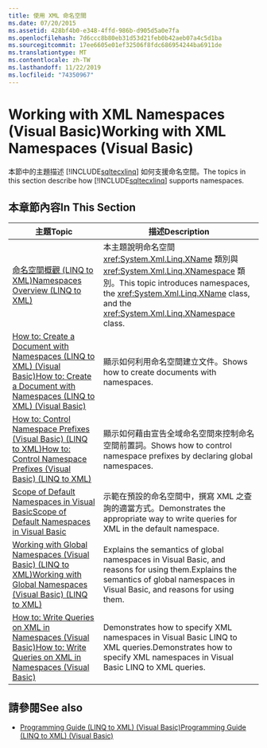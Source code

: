 ```yaml
---
title: 使用 XML 命名空間
ms.date: 07/20/2015
ms.assetid: 428bf4b0-e348-4ffd-986b-d905d5a0e7fa
ms.openlocfilehash: 7d6ccc8b80eb31d53d21feb0b42aeb07a4c5d1ba
ms.sourcegitcommit: 17ee6605e01ef32506f8fdc686954244ba6911de
ms.translationtype: MT
ms.contentlocale: zh-TW
ms.lasthandoff: 11/22/2019
ms.locfileid: "74350967"
---
```

# <a name="working-with-xml-namespaces-visual-basic"></a><span data-ttu-id="b10b6-102">Working with XML Namespaces (Visual Basic)</span><span class="sxs-lookup"><span data-stu-id="b10b6-102">Working with XML Namespaces (Visual Basic)</span></span>
<span data-ttu-id="b10b6-103">本節中的主題描述 [!INCLUDE[sqltecxlinq](~/includes/sqltecxlinq-md.md)] 如何支援命名空間。</span><span class="sxs-lookup"><span data-stu-id="b10b6-103">The topics in this section describe how [!INCLUDE[sqltecxlinq](~/includes/sqltecxlinq-md.md)] supports namespaces.</span></span>  
  
## <a name="in-this-section"></a><span data-ttu-id="b10b6-104">本章節內容</span><span class="sxs-lookup"><span data-stu-id="b10b6-104">In This Section</span></span>  
  
|<span data-ttu-id="b10b6-105">主題</span><span class="sxs-lookup"><span data-stu-id="b10b6-105">Topic</span></span>|<span data-ttu-id="b10b6-106">描述</span><span class="sxs-lookup"><span data-stu-id="b10b6-106">Description</span></span>|  
|-----------|-----------------|  
|[<span data-ttu-id="b10b6-107">命名空間概觀 (LINQ to XML)</span><span class="sxs-lookup"><span data-stu-id="b10b6-107">Namespaces Overview (LINQ to XML)</span></span>](../../../../visual-basic/programming-guide/concepts/linq/namespaces-overview-linq-to-xml.md)|<span data-ttu-id="b10b6-108">本主題說明命名空間 <xref:System.Xml.Linq.XName> 類別與 <xref:System.Xml.Linq.XNamespace> 類別。</span><span class="sxs-lookup"><span data-stu-id="b10b6-108">This topic introduces namespaces, the <xref:System.Xml.Linq.XName> class, and the <xref:System.Xml.Linq.XNamespace> class.</span></span>|  
|[<span data-ttu-id="b10b6-109">How to: Create a Document with Namespaces (LINQ to XML) (Visual Basic)</span><span class="sxs-lookup"><span data-stu-id="b10b6-109">How to: Create a Document with Namespaces (LINQ to XML) (Visual Basic)</span></span>](../../../../visual-basic/programming-guide/concepts/linq/how-to-create-a-document-with-namespaces.md)|<span data-ttu-id="b10b6-110">顯示如何利用命名空間建立文件。</span><span class="sxs-lookup"><span data-stu-id="b10b6-110">Shows how to create documents with namespaces.</span></span>|  
|[<span data-ttu-id="b10b6-111">How to: Control Namespace Prefixes (Visual Basic) (LINQ to XML)</span><span class="sxs-lookup"><span data-stu-id="b10b6-111">How to: Control Namespace Prefixes (Visual Basic) (LINQ to XML)</span></span>](../../../../visual-basic/programming-guide/concepts/linq/how-to-control-namespace-prefixes-linq-to-xml.md)|<span data-ttu-id="b10b6-112">顯示如何藉由宣告全域命名空間來控制命名空間前置詞。</span><span class="sxs-lookup"><span data-stu-id="b10b6-112">Shows how to control namespace prefixes by declaring global namespaces.</span></span>|  
|[<span data-ttu-id="b10b6-113">Scope of Default Namespaces in Visual Basic</span><span class="sxs-lookup"><span data-stu-id="b10b6-113">Scope of Default Namespaces in Visual Basic</span></span>](../../../../visual-basic/programming-guide/concepts/linq/scope-of-default-namespaces.md)|<span data-ttu-id="b10b6-114">示範在預設的命名空間中，撰寫 XML 之查詢的適當方式。</span><span class="sxs-lookup"><span data-stu-id="b10b6-114">Demonstrates the appropriate way to write queries for XML in the default namespace.</span></span>|  
|[<span data-ttu-id="b10b6-115">Working with Global Namespaces (Visual Basic) (LINQ to XML)</span><span class="sxs-lookup"><span data-stu-id="b10b6-115">Working with Global Namespaces (Visual Basic) (LINQ to XML)</span></span>](../../../../visual-basic/programming-guide/concepts/linq/working-with-global-namespaces-linq-to-xml.md)|<span data-ttu-id="b10b6-116">Explains the semantics of global namespaces in Visual Basic, and reasons for using them.</span><span class="sxs-lookup"><span data-stu-id="b10b6-116">Explains the semantics of global namespaces in Visual Basic, and reasons for using them.</span></span>|  
|[<span data-ttu-id="b10b6-117">How to: Write Queries on XML in Namespaces (Visual Basic)</span><span class="sxs-lookup"><span data-stu-id="b10b6-117">How to: Write Queries on XML in Namespaces (Visual Basic)</span></span>](../../../../visual-basic/programming-guide/concepts/linq/how-to-write-queries-on-xml-in-namespaces.md)|<span data-ttu-id="b10b6-118">Demonstrates how to specify XML namespaces in Visual Basic LINQ to XML queries.</span><span class="sxs-lookup"><span data-stu-id="b10b6-118">Demonstrates how to specify XML namespaces in Visual Basic LINQ to XML queries.</span></span>|  
  
## <a name="see-also"></a><span data-ttu-id="b10b6-119">請參閱</span><span class="sxs-lookup"><span data-stu-id="b10b6-119">See also</span></span>

- [<span data-ttu-id="b10b6-120">Programming Guide (LINQ to XML) (Visual Basic)</span><span class="sxs-lookup"><span data-stu-id="b10b6-120">Programming Guide (LINQ to XML) (Visual Basic)</span></span>](../../../../visual-basic/programming-guide/concepts/linq/programming-guide-linq-to-xml.md)
